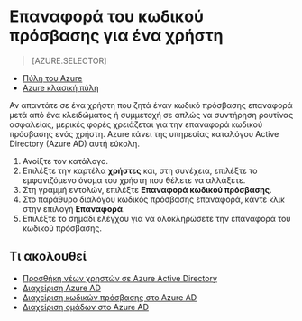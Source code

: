 <properties
    pageTitle="Επαναφορά κωδικού πρόσβασης ενός χρήστη στην υπηρεσία καταλόγου Azure Active Directory | Microsoft Azure"
    description="Εξηγεί πώς ο διαχειριστής πρέπει να επαναφορά κωδικού πρόσβασης χρηστών σε ένα Azure Active Directory."
    services="active-directory"
    documentationCenter=""
    authors="curtand"
    manager="femila"
    editor=""/>

<tags
    ms.service="active-directory"
    ms.workload="identity"
    ms.tgt_pltfrm="na"
    ms.devlang="na"
    ms.topic="article"
    ms.date="08/23/2016"
    ms.author="curtand"/>

# <a name="reset-the-password-for-a-user"></a>Επαναφορά του κωδικού πρόσβασης για ένα χρήστη

> [AZURE.SELECTOR]
- [Πύλη του Azure](active-directory-users-reset-password-azure-portal.md)
- [Azure κλασική πύλη](active-directory-create-users-reset-password.md)

Αν απαντάτε σε ένα χρήστη που ζητά έναν κωδικό πρόσβασης επαναφορά μετά από ένα κλειδώματος ή συμμετοχή σε απλώς να συντήρηση ρουτίνας ασφαλείας, μερικές φορές χρειάζεται για την επαναφορά κωδικού πρόσβασης ενός χρήστη. Azure κάνει της υπηρεσίας καταλόγου Active Directory (Azure AD) αυτή εύκολη.

  1. Ανοίξτε τον κατάλογο.
  2. Επιλέξτε την καρτέλα **χρήστες** και, στη συνέχεια, επιλέξτε το εμφανιζόμενο όνομα του χρήστη που θέλετε να αλλάξετε.
  3. Στη γραμμή εντολών, επιλέξτε **Επαναφορά κωδικού πρόσβασης**.
  4. Στο παράθυρο διαλόγου κωδικός πρόσβασης επαναφορά, κάντε κλικ στην επιλογή **Επαναφορά**.
  5. Επιλέξτε το σημάδι ελέγχου για να ολοκληρώσετε την επαναφορά του κωδικού πρόσβασης.



## <a name="whats-next"></a>Τι ακολουθεί

- [Προσθήκη νέων χρηστών σε Azure Active Directory](active-directory-create-users.md)
- [Διαχείριση Azure AD](active-directory-administer.md)
- [Διαχείριση κωδικών πρόσβασης στο Azure AD](active-directory-manage-passwords.md)
- [Διαχείριση ομάδων στο Azure AD](active-directory-manage-groups.md)
